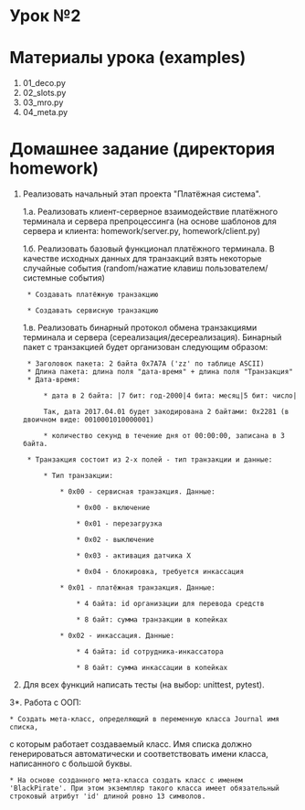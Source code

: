 # Урок №2

# Материалы урока (examples)
1. 01_deco.py
2. 02_slots.py
3. 03_mro.py
4. 04_meta.py

# Домашнее задание (директория homework)
1. Реализовать начальный этап проекта "Платёжная система".

    1.а. Реализовать клиент-серверное взаимодействие платёжного терминала и сервера препроцессинга (на основе шаблонов для сервера и клиента: homework/server.py, homework/client.py)

    1.б. Реализовать базовый функционал платёжного терминала. В качестве исходных данных для транзакций взять некоторые случайные события (random/нажатие клавиш пользователем/системные события)

        * Создавать платёжную транзакцию

        * Создавать сервисную транзакцию

    1.в. Реализовать бинарный протокол обмена транзакциями терминала и сервера (сереализация/десереализация). Бинарный пакет с транзакцией будет организован следующим образом:

        * Заголовок пакета: 2 байта 0x7A7A ('zz' по таблице ASCII)
        * Длина пакета: длина поля "дата-время" + длина поля "Транзакция"
        * Дата-время: 

            * дата в 2 байта: |7 бит: год-2000|4 бита: месяц|5 бит: число|

            Так, дата 2017.04.01 будет закодирована 2 байтами: 0x2281 (в двоичном виде: 0010001010000001) 

            * количество секунд в течение дня от 00:00:00, записана в 3 байта.

        * Транзакция состоит из 2-х полей - тип транзакции и данные:

            * Тип транзакции:

                * 0x00 - сервисная транзакция. Данные:

                    * 0x00 - включение

                    * 0x01 - перезагрузка

                    * 0x02 - выключение

                    * 0x03 - активация датчика X

                    * 0x04 - блокировка, требуется инкассация

                * 0x01 - платёжная транзакция. Данные:

                    * 4 байта: id организации для перевода средств

                    * 8 байт: сумма транзакции в копейках

                * 0x02 - инкассация. Данные:

                    * 4 байта: id сотрудника-инкассатора

                    * 8 байт: сумма инкассации в копейках


2. Для всех функций написать тесты (на выбор: unittest, pytest).

3*. Работа с ООП:

    * Создать мета-класс, определяющий в переменную класса Journal имя списка,
с которым работает создаваемый класс. Имя списка должно генерироваться автоматически и соответствовать имени класса, написанного с большой буквы.

    * На основе созданного мета-класса создать класс с именем 'BlackPirate'. При этом экземпляр такого класса имеет обязательный строковый атрибут 'id' длиной ровно 13 символов. 


